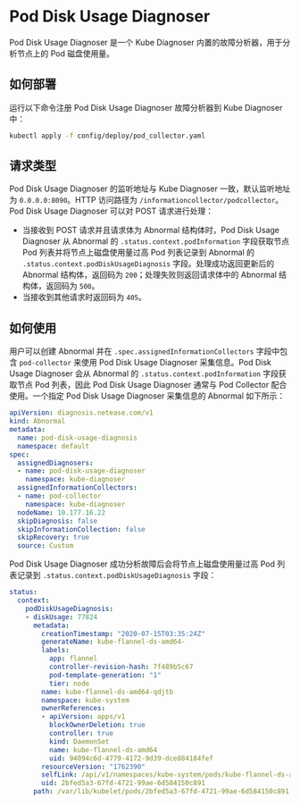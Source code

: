 # Pod Disk Usage Diagnoser

Pod Disk Usage Diagnoser 是一个 Kube Diagnoser 内置的故障分析器，用于分析节点上的 Pod 磁盘使用量。

## 如何部署

运行以下命令注册 Pod Disk Usage Diagnoser 故障分析器到 Kube Diagnoser 中：

```bash
kubectl apply -f config/deploy/pod_collector.yaml
```

## 请求类型

Pod Disk Usage Diagnoser 的监听地址与 Kube Diagnoser 一致，默认监听地址为 `0.0.0.0:8090`。HTTP 访问路径为 `/informationcollector/podcollector`。Pod Disk Usage Diagnoser 可以对 POST 请求进行处理：

* 当接收到 POST 请求并且请求体为 Abnormal 结构体时，Pod Disk Usage Diagnoser 从 Abnormal 的 `.status.context.podInformation` 字段获取节点 Pod 列表并将节点上磁盘使用量过高 Pod 列表记录到 Abnormal 的 `.status.context.podDiskUsageDiagnosis` 字段。处理成功返回更新后的 Abnormal 结构体，返回码为 `200`；处理失败则返回请求体中的 Abnormal 结构体，返回码为 `500`。
* 当接收到其他请求时返回码为 `405`。

## 如何使用

用户可以创建 Abnormal 并在 `.spec.assignedInformationCollectors` 字段中包含 `pod-collector` 来使用 Pod Disk Usage Diagnoser 采集信息。Pod Disk Usage Diagnoser 会从 Abnormal 的 `.status.context.podInformation` 字段获取节点 Pod 列表，因此 Pod Disk Usage Diagnoser 通常与 Pod Collector 配合使用。一个指定 Pod Disk Usage Diagnoser 采集信息的 Abnormal 如下所示：

```yaml
apiVersion: diagnosis.netease.com/v1
kind: Abnormal
metadata:
  name: pod-disk-usage-diagnosis
  namespace: default
spec:
  assignedDiagnosers:
  - name: pod-disk-usage-diagnoser
    namespace: kube-diagnoser
  assignedInformationCollectors:
  - name: pod-collector
    namespace: kube-diagnoser
  nodeName: 10.177.16.22
  skipDiagnosis: false
  skipInformationCollection: false
  skipRecovery: true
  source: Custom
```

Pod Disk Usage Diagnoser 成功分析故障后会将节点上磁盘使用量过高 Pod 列表记录到 `.status.context.podDiskUsageDiagnosis` 字段：

```yaml
status:
  context:
    podDiskUsageDiagnosis:
    - diskUsage: 77824
      metadata:
        creationTimestamp: "2020-07-15T03:35:24Z"
        generateName: kube-flannel-ds-amd64-
        labels:
          app: flannel
          controller-revision-hash: 7f489b5c67
          pod-template-generation: "1"
          tier: node
        name: kube-flannel-ds-amd64-qdjtb
        namespace: kube-system
        ownerReferences:
        - apiVersion: apps/v1
          blockOwnerDeletion: true
          controller: true
          kind: DaemonSet
          name: kube-flannel-ds-amd64
          uid: 94094c6d-4779-4172-9d39-dce884184fef
        resourceVersion: "1762390"
        selfLink: /api/v1/namespaces/kube-system/pods/kube-flannel-ds-amd64-qdjtb
        uid: 2bfed5a3-67fd-4721-99ae-6d584150c891
      path: /var/lib/kubelet/pods/2bfed5a3-67fd-4721-99ae-6d584150c891
```
